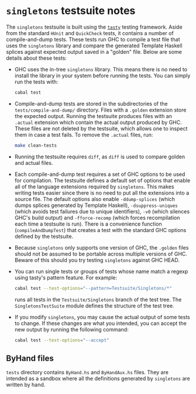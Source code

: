 `singletons` testsuite notes
============================

The `singletons` testsuite is built using the
[`tasty`](http://hackage.haskell.org/package/tasty) testing framework. Aside
from the standard `HUnit` and `QuickCheck` tests, it contains a number of
compile-and-dump tests. These tests run GHC to compile a test file that uses
the `singletons` library and compare the generated Template Haskell splices
against expected output saved in a "golden" file. Below are some details about
these tests:

 * GHC uses the in-tree `singletons` library. This means there is no need to
   install the library in your system before running the tests. You can simply
   run the tests with:

      ```bash
      cabal test
      ```

 * Compile-and-dump tests are stored in the subdirectories of the
   `tests/compile-and-dump/` directory. Files with a `.golden` extension store
   the expected output. Running the testsuite produces files with an `.actual`
   extension which contain the actual output produced by GHC. These files are
   not deleted by the testsuite, which allows one to inspect them in case a
   test fails. To remove the `.actual` files, run:

      ```bash
      make clean-tests
      ```

 * Running the testsuite requires `diff`, as `diff` is used to compare golden
   and actual files.

 * Each compile-and-dump test requires a set of GHC options to be used for
   compilation. The testsuite defines a default set of options that enable all
   of the language extensions required by `singletons`. This makes writing
   tests easier since there is no need to put all the extensions into a source
   file. The default options also enable `-ddump-splices` (which dumps splices
   generated by Template Haskell), `-dsuppress-uniques` (which avoids test
   failures due to unique identifiers), `-v0` (which silences GHC's build
   output) and `-fforce-recomp` (which forces recompilation each time a
   testsuite is run). There is a convenience function (`compileAndDumpTest`)
   that creates a test with the standard GHC options defined by the testsuite.

 * Because `singletons` only supports one version of GHC, the `.golden` files
   should not be assumed to be portable across multiple versions of GHC. Beware
   of this should you try testing `singletons` against GHC HEAD.

 * You can run single tests or groups of tests whose name match a regexp using
   tasty's pattern feature. For example:

   ```bash
   cabal test --test-options="--pattern=Testsuite/Singletons/*"
   ```

   runs all tests in the `Testsuite/Singletons` branch of the test tree.
   The `SingletonsTestSuite` module defines the structure of the test tree.

 * If you modify `singletons`, you may cause the actual output of some tests to
   change. If these changes are what you intended, you can accept the new
   output by running the following command:

   ```bash
   cabal test --test-options="--accept"
   ```

## ByHand files

`tests` directory contains `ByHand.hs` and `ByHandAux.hs` files. They are
intended as a sandbox where all the definitions generated by `singletons` are
written by hand.
